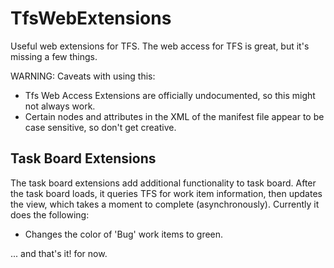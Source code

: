 TfsWebExtensions
================

Useful web extensions for TFS. The web access for TFS is great, but it's missing a few things.

WARNING: Caveats with using this:

* Tfs Web Access Extensions are officially undocumented, so this might not always work.
* Certain nodes and attributes in the XML of the manifest file appear to be case sensitive, so don't get creative.


Task Board Extensions
---------------------
The task board extensions add additional functionality to task board. After the task board loads, it queries TFS for work item information, then updates the view, which takes a moment to complete (asynchronously). Currently it does the following:

* Changes the color of 'Bug' work items to green.

... and that's it! for now.
